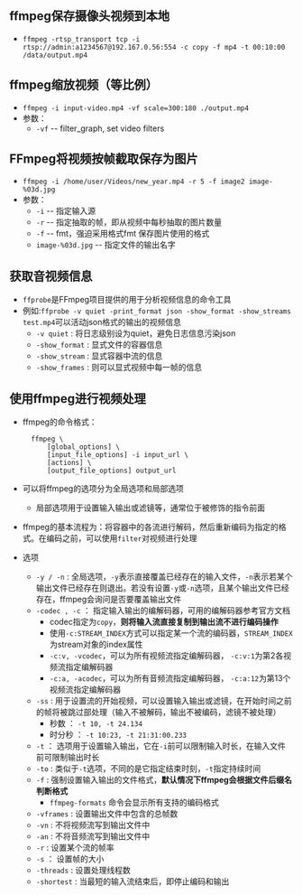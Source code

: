 ## ffmpeg保存摄像头视频到本地

+ `ffmpeg -rtsp_transport tcp -i rtsp://admin:a1234567@192.167.0.56:554 -c copy -f mp4 -t 00:10:00 /data/output.mp4`

## ffmpeg缩放视频（等比例）

+ `ffmpeg -i input-video.mp4 -vf scale=300:180 ./output.mp4`
+ 参数：
  + `-vf`  --  filter_graph, set video filters

## FFmpeg将视频按帧截取保存为图片

+ `ffmpeg -i /home/user/Videos/new_year.mp4 -r 5 -f image2 image-%03d.jpg`
+ 参数：
  + `-i`  --  指定输入源
  + `-r`  --  指定抽取的帧，即从视频中每秒抽取的图片数量
  + `-f`  --  fmt，强迫采用格式fmt 保存图片使用的格式
  + `image-%03d.jpg`  --  指定文件的输出名字

## 获取音视频信息

+ `ffprobe`是FFmpeg项目提供的用于分析视频信息的命令工具
+ 例如:`ffprobe -v quiet -print_format json -show_format -show_streams test.mp4`可以活动json格式的输出的视频信息
  + `-v quiet` : 将日志级别设为quiet，避免日志信息污染json
  + `-show_format` : 显式文件的容器信息
  + `-show_stream` : 显式容器中流的信息
  + `-show_frames` : 则可以显式视频中每一帧的信息

## 使用ffmpeg进行视频处理

+ ffmpeg的命令格式：
  ```
    ffmpeg \
        [global_options] \
        [input_file_options] -i input_url \
        [actions] \
        [output_file_options] output_url
  ```
+ 可以将ffmpeg的选项分为全局选项和局部选项
  + 局部选项用于设置输入输出或滤镜等，通常位于被修饰的指令前面
+ ffmpeg的基本流程为：将容器中的各流进行解码，然后重新编码为指定的格式。在编码之前，可以使用`filter`对视频进行处理

+ 选项
  + `-y / -n` : 全局选项，`-y`表示直接覆盖已经存在的输入文件，`-n`表示若某个输出文件已经存在则退出。若没有设置`-y`或`-n`选项，且某个输出文件已经存在，ffmpeg会询问是否要覆盖输出文件
  + `-codec , -c` ： 指定输入输出的编解码器，可用的编解码器参考官方文档
    + codec指定为`copy`，**则将输入流直接复制到输出流不进行编码操作**
    + 使用`-c:STREAM_INDEX`方式可以指定某一个流的编码器，`STREAM_INDEX`为stream对象的index属性
    + `-c:v, -vcodec`，可以为所有视频流指定编解码器， `-c:v:1`为第2各视频流指定编解码器
    + `-c:a, -acodec`，可以为所有音频流指定编解码器， `-c:a:12`为第13个视频流指定编解码器
  + `-ss` : 用于设置流的开始视频，可以设置输入输出或滤镜，在开始时间之前的帧将被跳过部处理（输入不被解码，输出不被编码，滤镜不被处理）
    + 秒数 ： `-t 10, -t 24.134`
    + 时分秒 ： `-t 10:23, -t 21:31:00.233`
  + `-t` ： 选项用于设置输入输出，它在`-i`前可以限制输入时长，在输入文件前可限制输出时长
  + `-to` : 类似于`-t`选项，不同的是它指定结束时刻，`-t`指定持续时间
  + `-f` : 强制设置输入输出的文件格式，**默认情况下ffmpeg会根据文件后缀名判断格式**
    + `ffmpeg-formats` 命令会显示所有支持的编码格式
  + `-vframes` : 设置输出文件中包含的总帧数
  + `-vn` : 不将视频流写到输出文件中
  + `-an` : 不将音频流写到输出文件中
  + `-r` : 设置某个流的帧率
  + `-s` ： 设置帧的大小
  + `-threads` : 设置处理线程数
  + `-shortest` : 当最短的输入流结束后，即停止编码和输出
